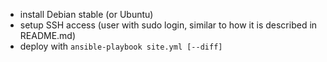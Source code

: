 - install Debian stable (or Ubuntu)
- setup SSH access (user with sudo login, similar to how it is described in README.md)
- deploy with `ansible-playbook site.yml [--diff]`

